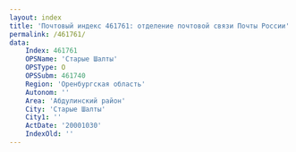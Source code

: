 ```yaml
---
layout: index
title: 'Почтовый индекс 461761: отделение почтовой связи Почты России'
permalink: /461761/
data:
    Index: 461761
    OPSName: 'Старые Шалты'
    OPSType: О
    OPSSubm: 461740
    Region: 'Оренбургская область'
    Autonom: ''
    Area: 'Абдулинский район'
    City: 'Старые Шалты'
    City1: ''
    ActDate: '20001030'
    IndexOld: ''
---
```

